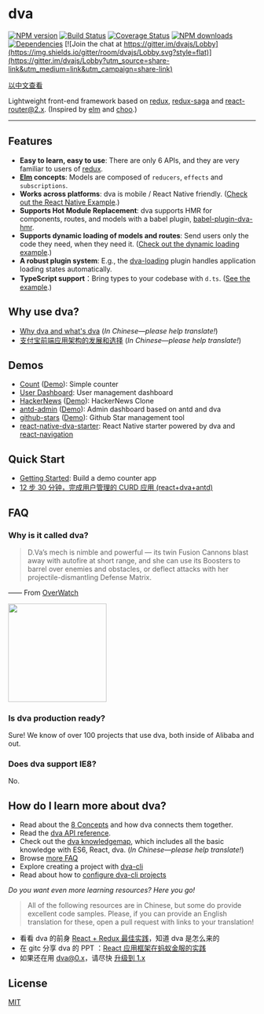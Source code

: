 # dva

[![NPM version](https://img.shields.io/npm/v/dva.svg?style=flat)](https://npmjs.org/package/dva)
[![Build Status](https://img.shields.io/travis/dvajs/dva.svg?style=flat)](https://travis-ci.org/dvajs/dva)
[![Coverage Status](https://img.shields.io/coveralls/dvajs/dva.svg?style=flat)](https://coveralls.io/r/dvajs/dva)
[![NPM downloads](http://img.shields.io/npm/dm/dva.svg?style=flat)](https://npmjs.org/package/dva)
[![Dependencies](https://david-dm.org/dvajs/dva/status.svg)](https://david-dm.org/dvajs/dva)
[![Join the chat at https://gitter.im/dvajs/Lobby](https://img.shields.io/gitter/room/dvajs/Lobby.svg?style=flat)](https://gitter.im/dvajs/Lobby?utm_source=share-link&utm_medium=link&utm_campaign=share-link)

[以中文查看](./README_zh-CN.md)

Lightweight front-end framework based on [redux](https://github.com/reactjs/redux), [redux-saga](https://github.com/yelouafi/redux-saga) and [react-router@2.x](https://github.com/ReactTraining/react-router/tree/v2.8.1). (Inspired by [elm](http://elm-lang.org/) and [choo](https://github.com/yoshuawuyts/choo).)

---

## Features

* **Easy to learn, easy to use**: There are only 6 APIs, and they are very familiar to users of [redux](http://redux.js.org).
* **[Elm](http://elm-lang.org/) concepts**: Models are composed of `reducers`, `effects` and `subscriptions`.
* **Works across platforms**: dva is mobile / React Native friendly. ([Check out the React Native Example](https://github.com/sorrycc/dva-example-react-native).)
* **Supports Hot Module Replacement**: dva supports HMR for components, routes, and models with a babel plugin, [babel-plugin-dva-hmr](https://github.com/dvajs/babel-plugin-dva-hmr).
* **Supports dynamic loading of models and routes**: Send users only the code they need, when they need it. ([Check out the dynamic loading example](https://github.com/dvajs/dva/tree/master/examples/dynamic-load).)
* **A robust plugin system**: E.g., the [dva-loading](https://github.com/dvajs/dva-loading) plugin handles application loading states automatically.
* **TypeScript support**：Bring types to your codebase with `d.ts`. ([See the example](https://github.com/sorrycc/dva-boilerplate-typescript).)

## Why use dva?

* [Why dva and what's dva](https://github.com/dvajs/dva/issues/1) (*In Chinese—please help translate!*)
* [支付宝前端应用架构的发展和选择](https://www.github.com/sorrycc/blog/issues/6) (*In Chinese—please help translate!*)

## Demos

* [Count](https://github.com/dvajs/dva/blob/master/examples/count) ([Demo](https://jsfiddle.net/puftw0ea/3/)): Simple counter 
* [User Dashboard](https://github.com/dvajs/dva-example-user-dashboard): User management dashboard
* [HackerNews](https://github.com/dvajs/dva-hackernews)  ([Demo](https://dvajs.github.io/dva-hackernews/)): HackerNews Clone
* [antd-admin](https://github.com/zuiidea/antd-admin) ([Demo](http://zuiidea.github.io/antd-admin/)): Admin dashboard based on antd and dva
* [github-stars](https://github.com/sorrycc/github-stars) ([Demo](http://sorrycc.github.io/github-stars/#/?_k=rmj86f)): Github Star management tool
* [react-native-dva-starter](https://github.com/nihgwu/react-native-dva-starter): React Native starter powered by dva and [react-navigation](https://reactnavigation.org)

## Quick Start

- [Getting Started](https://github.com/dvajs/dva/blob/master/docs/GettingStarted.md): Build a demo counter app
- [12 步 30 分钟，完成用户管理的 CURD 应用 (react+dva+antd)](https://github.com/sorrycc/blog/issues/18)

## FAQ

### Why is it called dva?

> D.Va’s mech is nimble and powerful — its twin Fusion Cannons blast away with autofire at short range, and she can use its Boosters to barrel over enemies and obstacles, or deflect attacks with her projectile-dismantling Defense Matrix.

—— From [OverWatch](http://ow.blizzard.cn/heroes/dva)

<img src="https://zos.alipayobjects.com/rmsportal/psagSCVHOKQVqqNjjMdf.jpg" width="200" height="200" />

### Is dva production ready?

Sure! We know of over 100 projects that use dva, both inside of Alibaba and out.

### Does dva support IE8?

No.

## How do I learn more about dva?

* Read about the [8 Concepts](https://github.com/dvajs/dva/blob/master/docs/Concepts.md) and how dva connects them together.
* Read the [dva API reference](https://github.com/dvajs/dva/blob/master/docs/API.md).
* Check out the [dva knowledgemap](https://github.com/dvajs/dva-knowledgemap), which includes all the basic knowledge with ES6, React, dva. (*In Chinese—please help translate!*)
* Browse [more FAQ](https://github.com/dvajs/dva/issues?q=is%3Aissue+is%3Aclosed+label%3Afaq)
* Explore creating a project with [dva-cli](https://github.com/dvajs/dva-cli)
* Read about how to [configure dva-cli projects](https://github.com/sorrycc/roadhog/blob/master/README_en-us.md#configuration)

_Do you want even more learning resources? Here you go!_

> All of the following resources are in Chinese, but some do provide excellent code samples.
> Please, if you can provide an English translation for these, open a pull request with links to your translation!

* 看看 dva 的前身 [React + Redux 最佳实践](https://github.com/sorrycc/blog/issues/1)，知道 dva 是怎么来的
* 在 gitc 分享 dva 的 PPT ：[React 应用框架在蚂蚁金服的实践](http://slides.com/sorrycc/dva)
* 如果还在用 dva@0.x，请尽快 [升级到 1.x](https://github.com/dvajs/dva/pull/42#issuecomment-241323617)

## License

[MIT](https://tldrlegal.com/license/mit-license)
